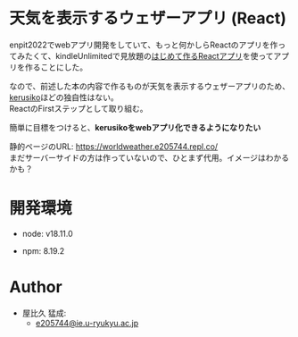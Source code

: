 # 天気を表示するウェザーアプリ (React)

 enpit2022でwebアプリ開発をしていて、もっと何かしらReactのアプリを作ってみたくて、kindleUnlimitedで見放題の[はじめて作るReactアプリ](https://www.amazon.co.jp/%E3%81%AF%E3%81%98%E3%82%81%E3%81%A6%E3%81%A4%E3%81%8F%E3%82%8BReact%E3%82%A2%E3%83%97%E3%83%AA-mod728-ebook/dp/B08XWMVX76/ref=sr_1_17?crid=E6A40VX11EWG&keywords=react&qid=1671083118&sprefix=%2Caps%2C343&sr=8-17)を使ってアプリを作ることにした。
 
 なので、前述した本の内容で作るものが天気を表示するウェザーアプリのため、[kerusiko](https://github.com/Yabie-5/kerusiko.git)ほどの独自性はない。\
 ReactのFirstステップとして取り組む。

 簡単に目標をつけると、**kerusikoをwebアプリ化できるようになりたい**
 
 静的ページのURL: https://worldweather.e205744.repl.co/ \
 まだサーバーサイドの方は作っていないので、ひとまず代用。イメージはわかるかも？

 # 開発環境

 - node: v18.11.0

 - npm: 8.19.2

# Author

- 屋比久 猛成:
  - e205744@ie.u-ryukyu.ac.jp
